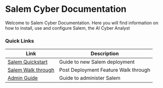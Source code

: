 

# Salem Cyber Documentation

Welcome to Salem Cyber Documentation. Here you will find information on how to install, use and configure Salem, the AI Cyber Analyst

### Quick Links

| Link                                   | Description                   |
| -------------------------------------- | ----------------------------- |
| [Salem Quickstart](/guides/Quickstart.md) | Guide to new Salem deployment |
| [Salem Walk through](/guides/TestPlan.md) | Post Deployment Feature Walk through |
| [Admin Guide](/guides/adminGuide.md)      | Guide to administer Salem     |
